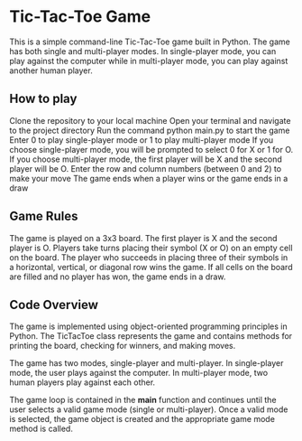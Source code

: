 # Tic-Tac-Toe Game
This is a simple command-line Tic-Tac-Toe game built in Python. The game has both single and multi-player modes. In single-player mode, you can play against the computer while in multi-player mode, you can play against another human player.

## How to play
Clone the repository to your local machine
Open your terminal and navigate to the project directory
Run the command python main.py to start the game
Enter 0 to play single-player mode or 1 to play multi-player mode
If you choose single-player mode, you will be prompted to select 0 for X or 1 for O. If you choose multi-player mode, the first player will be X and the second player will be O.
Enter the row and column numbers (between 0 and 2) to make your move
The game ends when a player wins or the game ends in a draw
## Game Rules
The game is played on a 3x3 board.
The first player is X and the second player is O.
Players take turns placing their symbol (X or O) on an empty cell on the board.
The player who succeeds in placing three of their symbols in a horizontal, vertical, or diagonal row wins the game.
If all cells on the board are filled and no player has won, the game ends in a draw.
## Code Overview
The game is implemented using object-oriented programming principles in Python. The TicTacToe class represents the game and contains methods for printing the board, checking for winners, and making moves.

The game has two modes, single-player and multi-player. In single-player mode, the user plays against the computer. In multi-player mode, two human players play against each other.

The game loop is contained in the __main__ function and continues until the user selects a valid game mode (single or multi-player). Once a valid mode is selected, the game object is created and the appropriate game mode method is called.